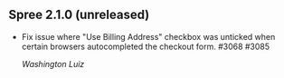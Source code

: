 ## Spree 2.1.0 (unreleased) ##

*  Fix issue where "Use Billing Address" checkbox was unticked when certain
   browsers autocompleted the checkout form. #3068 #3085

   *Washington Luiz*
